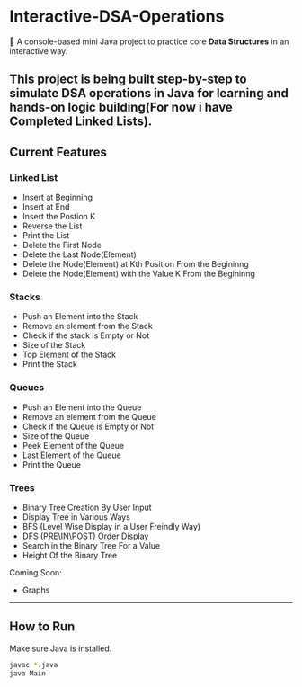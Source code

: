# Interactive-DSA-Operations

🎯 A console-based mini Java project to practice core **Data Structures** in an interactive way.

This project is being built step-by-step to simulate DSA operations in Java for learning and hands-on logic building(For now i have Completed Linked Lists).
---

## Current Features

### Linked List
- Insert at Beginning
- Insert at End
- Insert the Postion K
- Reverse the List
- Print the List
- Delete the First Node
- Delete the Last Node(Element)
- Delete the Node(Element) at Kth Position From the Begininng
- Delete the Node(Element) with the Value K From the Begininng
### Stacks 
- Push an Element into the Stack
- Remove an element from the Stack
- Check if the stack is Empty or Not
- Size of the Stack
- Top Element of the Stack
- Print the Stack
### Queues
- Push an Element into the Queue
- Remove an element from the Queue
- Check if the Queue is Empty or Not
- Size of the Queue
- Peek Element of the Queue
- Last Element of the Queue
- Print the Queue
### Trees
- Binary Tree Creation By User Input
- Display Tree in Various Ways
- BFS (Level Wise Display in a User Freindly Way)
- DFS (PRE\IN\POST) Order Display
- Search in the Binary Tree For a Value
- Height Of the Binary Tree

Coming Soon:
- Graphs

---

## How to Run
Make sure Java is installed.

```bash
javac *.java
java Main

